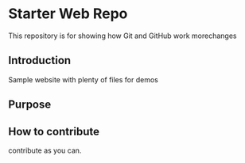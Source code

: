 # Starter Web Repo

This repository is for showing how Git and GitHub work
morechanges


## Introduction

Sample website with plenty of files for demos

## Purpose

## How to contribute

contribute as you can.
